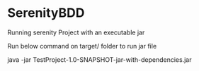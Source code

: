 # SerenityBDD

Running serenity Project with an executable jar

Run below command on target/ folder to run jar file 

java -jar TestProject-1.0-SNAPSHOT-jar-with-dependencies.jar
